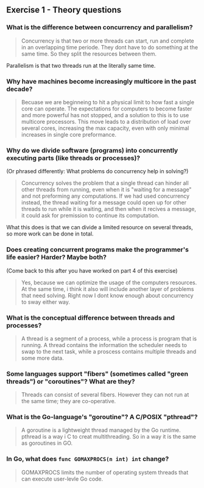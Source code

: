 Exercise 1 - Theory questions
-----------------------------
 
 ### What is the difference between concurrency and parallelism?
 > Concurrency is that two or more threads can start, run and complete in an overlapping time periode. They dont have to do something at the same time. So they split the resources between them.

 Parallelism  is that two threads run at the literally same time.
 
 ### Why have machines become increasingly multicore in the past decade?
 > Becuase we are beginneing to hit a physical limit to how fast a single core can operate. The expectations for computers to become faster and more powerful has not stopped, and a solution to this is to use multicore processors. This move leads to a distribution of load over several cores, increasing the max capacity, even with only minimal increases in single core preformance.
 
 ### Why do we divide software (programs) into concurrently executing parts (like threads or processes)?
 (Or phrased differently: What problems do concurrency help in solving?)
 > Concurrency solves the problem that a single thread can hinder all other threads from running, even when it is "waiting for a message" and not preforming any computations. If we had used concurrency instead, the thread waiting for a message could open up for other threads to run while it is waiting, and then when it recives a message, it could ask for premission to continue its computation. 

 What this does is that we can divide a limited resource on several threads, so more work can be done in total.
 
 ### Does creating concurrent programs make the programmer's life easier? Harder? Maybe both?
 (Come back to this after you have worked on part 4 of this exercise)
 > Yes, because we can optimize the usage of the computers resources. At the same time, i think it also will include another layer of problems that need solving. Right now I dont know enough about concurrency to sway either way.
 
 ### What is the conceptual difference between threads and processes?
 > A thread is a segment of a process, while a process is program that is running.
 A thread contains the information the scheduler needs to swap to the next task, while a proscess contains multiple threads and some more data.
 
 ### Some languages support "fibers" (sometimes called "green threads") or "coroutines"? What are they?
 > Threads can consist of several fibers. However they can not run at the same time; they are co-operative.
 
 ### What is the Go-language's "goroutine"? A C/POSIX "pthread"?
 > A goroutine is a lightweight thread managed by the Go runtime.
 pthread is a way i C to creat multithreading. So in a way it is the same as goroutines in GO.
 
 ### In Go, what does `func GOMAXPROCS(n int) int` change? 
 >GOMAXPROCS limits the number of operating system threads that can execute user-levle Go code.



 
 
 
 
